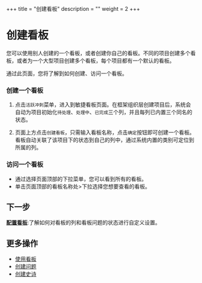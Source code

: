 ﻿+++
title = "创建看板"
description = ""
weight = 2
+++

# 创建看板
    
您可以使用别人创建的一个看板，或者创建你自己的看板。不同的项目创建多个看板，或者为一个大型项目创建多个看板，每个项目都有一个默认的看板。

通过此页面，您将了解到如何创建、访问一个看板。

### 创建一个看板

1. 点击`活跃冲刺`菜单，进入到敏捷看板页面。在框架组织层创建项目后，系统会自动为项目初始化`待处理`、`处理中`、`已完成`三个列，并且每列已内置三个同名的状态。 
 
2. 页面上方点击`创建看板`，只需输入看板名称，点击`确定`按钮即可创建一个看板。看板自动关联了该项目下的状态到自己的列中，通过系统内置的类别可定位到所属的列。


### 访问一个看板

- 通过选择页面顶部的下拉菜单，您可以看到所有的看板。
- 单击页面顶部的看板名称处>下拉选择您想要查看的看板。


## 下一步

[**配置看板**](../manage-kanban):了解如何对看板的列和看板问题的状态进行自定义设置。


## 更多操作

- [使用看板](../use-kanban)
- [创建问题](../../issue/create-issue)
- [创建史诗](../../backlog)

